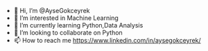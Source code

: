 - 👋 Hi, I’m @AyseGokceyrek
- 👀 I’m interested in Machine Learning
- 🌱 I’m currently learning Python,Data Analysis
- 💞️ I’m looking to collaborate on Python
- 📫 How to reach me https://www.linkedin.com/in/aysegokceyrek/


<!---
AyseGokceyrek/AyseGokceyrek is a ✨ special ✨ repository because its `README.md` (this file) appears on your GitHub profile.
You can click the Preview link to take a look at your changes.
--->
